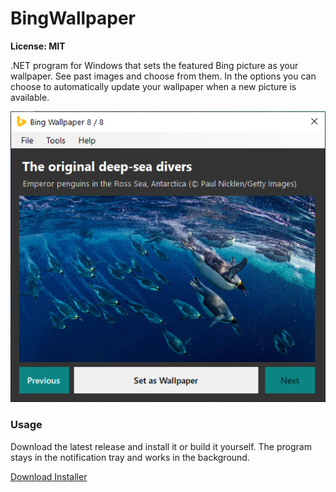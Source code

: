 # BingWallpaper

**License: MIT**

.NET program for Windows that sets the featured Bing picture as your wallpaper. See past images and choose from them. In the options you can choose to automatically update your wallpaper when a new picture is available.

![BingWallpaper](https://raw.githubusercontent.com/jamie-mh/BingWallpaper/master/screenshot.png)

### Usage

Download the latest release and install it or build it yourself. The program stays in the notification tray and works in the background.

[Download Installer](https://github.com/jamie-mh/BingWallpaper/releases/download/1.0.1.0/BingWallpaperSetup.exe)